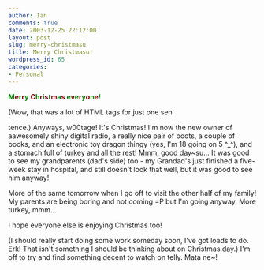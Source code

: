 ```yaml
---
author: Ian
comments: true
date: 2003-12-25 22:12:00
layout: post
slug: merry-christmasu
title: Merry Christmasu!
wordpress_id: 65
categories:
- Personal
---
```


<b><font color="#008000">M</font><font color="#800000">e</font><font color="#008000">r</font><font color="#800000">r</font><font color="#008000">y</font> <font color="#800000">C</font><font color="#008000">h</font><font color="#800000">r</font><font color="#008000">i</font><font color="#800000">s</font><font color="#008000">t</font><font color="#800000">m</font><font color="#008000">a</font><font color="#800000">s </font><font color="#008000">e</font><font color="#800000">v</font><font color="#008000">e</font><font color="#800000">r</font><font color="#008000">y</font><font color="#800000">o</font><font color="#008000">n</font><font color="#800000">e</font><font color="#008000">!</font></b>  

(Wow, that was a lot of HTML tags for just one sen  

tence.)  Anyways, w00tage!  It's Christmas!  I'm now the new owner of aawesomely shiny digital radio, a really nice pair of boots, a couple of books, and an electronic toy dragon thingy (yes, I'm 18 going on 5 ^_^), and a stomach full of turkey and all the rest!  Mmm, good day~su...  It was good to see my grandparents (dad's side) too - my Grandad's just finished a five-week stay in hospital, and still doesn't look that well, but it was good to see him anyway!  

More of the same tomorrow when I go off to visit the other half of my family!  My parents are being boring and not coming =P but I'm going anyway.  More turkey, mmm...  

I hope everyone else is enjoying Christmas too!  

(I should really start doing some work someday soon, I've got loads to do.  Erk!  That isn't something I should be thinking about on Christmas day.)  I'm off to try and find something decent to watch on telly.  Mata ne~!
